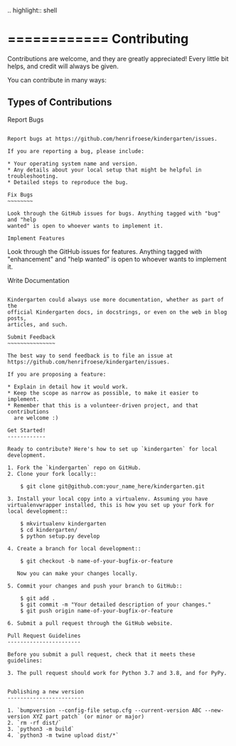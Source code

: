 .. highlight:: shell

============
Contributing
============

Contributions are welcome, and they are greatly appreciated! Every little bit
helps, and credit will always be given.

You can contribute in many ways:

Types of Contributions
----------------------

Report Bugs
~~~~~~~~~~~

Report bugs at https://github.com/henrifroese/kindergarten/issues.

If you are reporting a bug, please include:

* Your operating system name and version.
* Any details about your local setup that might be helpful in troubleshooting.
* Detailed steps to reproduce the bug.

Fix Bugs
~~~~~~~~

Look through the GitHub issues for bugs. Anything tagged with "bug" and "help
wanted" is open to whoever wants to implement it.

Implement Features
~~~~~~~~~~~~~~~~~~

Look through the GitHub issues for features. Anything tagged with "enhancement"
and "help wanted" is open to whoever wants to implement it.

Write Documentation
~~~~~~~~~~~~~~~~~~~

Kindergarten could always use more documentation, whether as part of the
official Kindergarten docs, in docstrings, or even on the web in blog posts,
articles, and such.

Submit Feedback
~~~~~~~~~~~~~~~

The best way to send feedback is to file an issue at https://github.com/henrifroese/kindergarten/issues.

If you are proposing a feature:

* Explain in detail how it would work.
* Keep the scope as narrow as possible, to make it easier to implement.
* Remember that this is a volunteer-driven project, and that contributions
  are welcome :)

Get Started!
------------

Ready to contribute? Here's how to set up `kindergarten` for local development.

1. Fork the `kindergarten` repo on GitHub.
2. Clone your fork locally::

    $ git clone git@github.com:your_name_here/kindergarten.git

3. Install your local copy into a virtualenv. Assuming you have virtualenvwrapper installed, this is how you set up your fork for local development::

    $ mkvirtualenv kindergarten
    $ cd kindergarten/
    $ python setup.py develop

4. Create a branch for local development::

    $ git checkout -b name-of-your-bugfix-or-feature

   Now you can make your changes locally.

5. Commit your changes and push your branch to GitHub::

    $ git add .
    $ git commit -m "Your detailed description of your changes."
    $ git push origin name-of-your-bugfix-or-feature

6. Submit a pull request through the GitHub website.

Pull Request Guidelines
-----------------------

Before you submit a pull request, check that it meets these guidelines:

3. The pull request should work for Python 3.7 and 3.8, and for PyPy.


Publishing a new version
------------------------

1. `bumpversion --config-file setup.cfg --current-version ABC --new-version XYZ part patch` (or minor or major)
2. `rm -rf dist/`
3. `python3 -m build`
4. `python3 -m twine upload dist/*`
